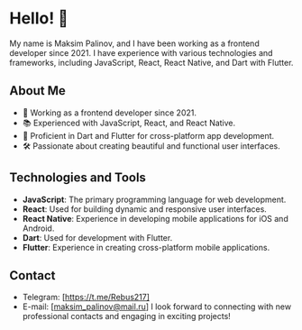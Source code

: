 # Hello! 👋

My name is Maksim Palinov, and I have been working as a frontend developer since 2021. I have experience with various technologies and frameworks, including JavaScript, React, React Native, and Dart with Flutter.

## About Me

- 💼 Working as a frontend developer since 2021.
- 📚 Experienced with JavaScript, React, and React Native.
- 🌟 Proficient in Dart and Flutter for cross-platform app development.
- 🛠 Passionate about creating beautiful and functional user interfaces.

## Technologies and Tools

- **JavaScript**: The primary programming language for web development.
- **React**: Used for building dynamic and responsive user interfaces.
- **React Native**: Experience in developing mobile applications for iOS and Android.
- **Dart**: Used for development with Flutter.
- **Flutter**: Experience in creating cross-platform mobile applications.

## Contact

- Telegram: [https://t.me/Rebus217]
- E-mail: [maksim_palinov@mail.ru]
I look forward to connecting with new professional contacts and engaging in exciting projects!


